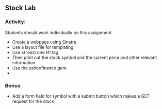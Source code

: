 ## Stock Lab

### Activity:

Students should work individually on this assignment.

* Create a webpage using Sinatra.
* Use a layout file for templating
* Use at least one H1 tag
* Then print out the stock symbol and the current price and other relevant information
* Use the yahoofinance gem.
* 
### Bonus

* Add a form field for symbol with a submit button which makes a GET request for the stock
